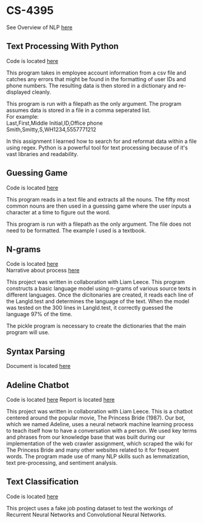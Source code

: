 # CS-4395

See Overview of NLP [here](Overview_of_NLP.pdf)



## Text Processing With Python
Code is located [here](https://github.com/kjzarzana/CS-4395/blob/main/Person_Dict/main.py)

This program takes in employee account information from a csv file and catches any errors that might be found in the formatting of user IDs and phone numbers. The resulting data is then stored in a dictionary and re-displayed cleanly.

This program is run with a filepath as the only argument.
The program assumes data is stored in a file in a comma seperated list.   
For example:   
Last,First,Middle Initial,ID,Office phone  
Smith,Smitty,S,WH1234,5557771212

In this assignment I learned how to search for and reformat data within a file using regex. Python is a powerful tool for text processing because of it's vast libraries and readability.

## Guessing Game
Code is located [here](https://github.com/kjzarzana/CS-4395/blob/main/Guessing_Game/main.py)

This program reads in a text file and extracts all the nouns. The fifty most common nouns are then used in a guessing game where the user inputs a character at a time to figure out the word.

This program is run with a filepath as the only argument.
The file does not need to be formatted. The example I used is a textbook.

## N-grams
Code is located [here](https://github.com/kjzarzana/CS-4395/blob/main/N-gram/main.py)  
Narrative about process [here](N-gram/Ngrams.pdf)

This project was written in collaboration with Liam Leece. This program constructs a basic language model using n-grams of various source texts in different languages. Once the dicitonaries are created, it reads each line of the LangId.test and determines the language of the text. When the model was tested on the 300 lines in LangId.test, it correctly guessed the language 97% of the time.

The pickle program is necessary to create the dictionaries that the main program will use.

## Syntax Parsing
Document is located [here](SyntaxParsing/Sentence_Parsing.pdf)

## Adeline Chatbot
Code is located [here](https://github.com/kjzarzana/CS-4395/blob/main/Adeline-Chatbot/main.py)
Report is located [here](https://github.com/kjzarzana/CS-4395/blob/main/Adeline-Chatbot/Chatbot%20Report.pdf)

This project was written in collaboration with Liam Leece. This is a chatbot centered around the popular movie, The Princess Bride (1987). Our bot, which we named Adeline, uses a neural network machine learning process to teach itself how to have a conversation with a person. We used key terms and phrases from our knowledge base that was built during our implementation of the web crawler assignment, which scraped the wiki for The Princess Bride and many other websites related to it for frequent words. The program made use of many NLP skills such as lemmatization, text pre-processing, and sentiment analysis.

## Text Classification
Code is located [here](https://github.com/kjzarzana/CS-4395/blob/main/Text-Classification/Text_Classification_Kyle-Zarzana_Liam-Leece.pdf)

This project uses a fake job posting dataset to test the workings of Recurrent Neural Networks and Convolutional Neural Networks.
